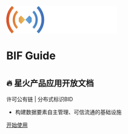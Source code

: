 <!-- _coverpage.md -->

![logo](logo.png)

# 

# BIF Guide



# 

## :fire: 星火产品应用开放文档

 许可公有链  | 分布式标识BID

- 构建数据要素自主管理、可信流通的基础设施

[开始使用 <i class="iconfont icon-down"></i>](/README.md)
